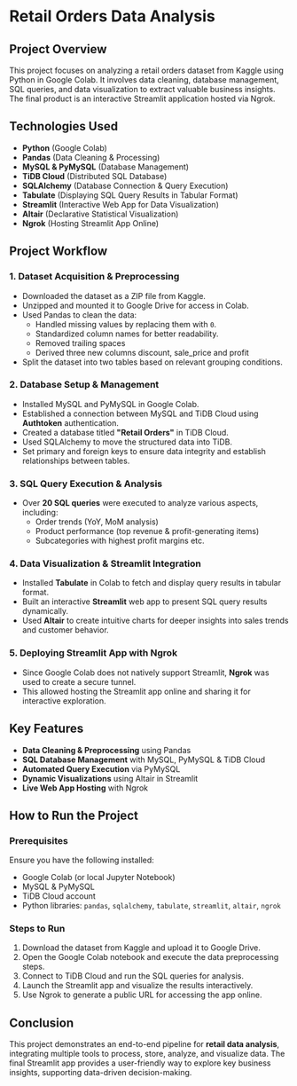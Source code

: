 # Retail Orders Data Analysis

## Project Overview
This project focuses on analyzing a retail orders dataset from Kaggle using Python in Google Colab. It involves data cleaning, database management, SQL queries, and data visualization to extract valuable business insights. The final product is an interactive Streamlit application hosted via Ngrok.

## Technologies Used
- **Python** (Google Colab)
- **Pandas** (Data Cleaning & Processing)
- **MySQL & PyMySQL** (Database Management)
- **TiDB Cloud** (Distributed SQL Database)
- **SQLAlchemy** (Database Connection & Query Execution)
- **Tabulate** (Displaying SQL Query Results in Tabular Format)
- **Streamlit** (Interactive Web App for Data Visualization)
- **Altair** (Declarative Statistical Visualization)
- **Ngrok** (Hosting Streamlit App Online)

## Project Workflow
### 1. **Dataset Acquisition & Preprocessing**
- Downloaded the dataset as a ZIP file from Kaggle.
- Unzipped and mounted it to Google Drive for access in Colab.
- Used Pandas to clean the data:
  - Handled missing values by replacing them with `0`.
  - Standardized column names for better readability.
  - Removed trailing spaces
  - Derived three new columns discount, sale_price and profit
- Split the dataset into two tables based on relevant grouping conditions.

### 2. **Database Setup & Management**
- Installed MySQL and PyMySQL in Google Colab.
- Established a connection between MySQL and TiDB Cloud using **Authtoken** authentication.
- Created a database titled **"Retail Orders"** in TiDB Cloud.
- Used SQLAlchemy to move the structured data into TiDB.
- Set primary and foreign keys to ensure data integrity and establish relationships between tables.

### 3. **SQL Query Execution & Analysis**
- Over **20 SQL queries** were executed to analyze various aspects, including:
  - Order trends (YoY, MoM analysis)
  - Product performance (top revenue & profit-generating items)
  - Subcategories with highest profit margins
  etc.

### 4. **Data Visualization & Streamlit Integration**
- Installed **Tabulate** in Colab to fetch and display query results in tabular format.
- Built an interactive **Streamlit** web app to present SQL query results dynamically.
- Used **Altair** to create intuitive charts for deeper insights into sales trends and customer behavior.

### 5. **Deploying Streamlit App with Ngrok**
- Since Google Colab does not natively support Streamlit, **Ngrok** was used to create a secure tunnel.
- This allowed hosting the Streamlit app online and sharing it for interactive exploration.

## Key Features
- **Data Cleaning & Preprocessing** using Pandas
- **SQL Database Management** with MySQL, PyMySQL & TiDB Cloud
- **Automated Query Execution** via PyMySQL
- **Dynamic Visualizations** using Altair in Streamlit
- **Live Web App Hosting** with Ngrok

## How to Run the Project
### Prerequisites
Ensure you have the following installed:
- Google Colab (or local Jupyter Notebook)
- MySQL & PyMySQL
- TiDB Cloud account
- Python libraries: `pandas`, `sqlalchemy`, `tabulate`, `streamlit`, `altair`, `ngrok`

### Steps to Run
1. Download the dataset from Kaggle and upload it to Google Drive.
2. Open the Google Colab notebook and execute the data preprocessing steps.
3. Connect to TiDB Cloud and run the SQL queries for analysis.
4. Launch the Streamlit app and visualize the results interactively.
5. Use Ngrok to generate a public URL for accessing the app online.

## Conclusion
This project demonstrates an end-to-end pipeline for **retail data analysis**, integrating multiple tools to process, store, analyze, and visualize data. The final Streamlit app provides a user-friendly way to explore key business insights, supporting data-driven decision-making.
